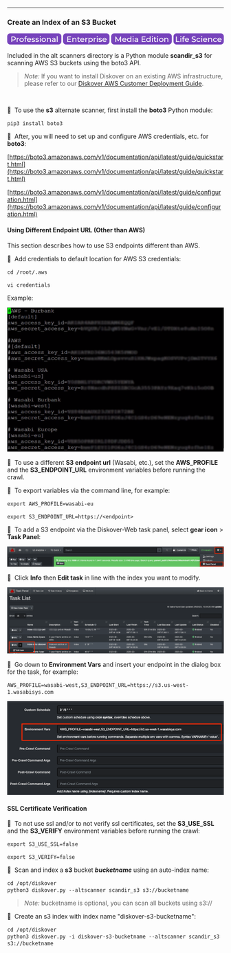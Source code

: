___
### Create an Index of an S3 Bucket

![Image: Professional Edition Label](images/button_edition_professional.png)&nbsp;![Image: Enterprise Edition Label](images/button_edition_enterprise.png)&nbsp;![Image: AJA Diskover Media Edition Label](images/button_edition_media.png)&nbsp;![Image: Life Science Edition Label](images/button_edition_life_science.png)

Included in the alt scanners directory is a Python module **scandir_s3** for scanning AWS S3 buckets using the boto3 API.

>_Note:_ If you want to install Diskover on an existing AWS infrastructure, please refer to our [Diskover AWS Customer Deployment Guide](https://docs.diskoverdata.com/diskover_aws_deployment_guide/).
<br>

🔴 &nbsp;To use the **s3** alternate scanner, first install the **boto3** Python module:

```
pip3 install boto3
```

🔴 &nbsp;After, you will need to set up and configure AWS credentials, etc. for **boto3**:

  [https://boto3.amazonaws.com/v1/documentation/api/latest/guide/quickstart.html](https://boto3.amazonaws.com/v1/documentation/api/latest/guide/quickstart.html)

  [https://boto3.amazonaws.com/v1/documentation/api/latest/guide/configuration.html](https://boto3.amazonaws.com/v1/documentation/api/latest/guide/configuration.html)

#### Using Different Endpoint URL (Other than AWS)

This section describes how to use S3 endpoints different than AWS.

🔴 &nbsp;Add credentials to default location for AWS S3 credentials:
```
cd /root/.aws
```
```
vi credentials
```
Example:

![Image: Alt S3 Credentials](images/image_install_indexers_alternate_s3_credentials.png)

🔴 &nbsp;To use a different **S3 endpoint url** (Wasabi, etc.), set the **AWS_PROFILE** and the **S3_ENDPOINT_URL** environment variables before running the crawl.

🔴 &nbsp;To export variables via the command line, for example:

```
export AWS_PROFILE=wasabi-eu
```
```
export S3_ENDPOINT_URL=https://<endpoint>
```

🔴 &nbsp;To add a S3 endpoint via the Diskover-Web task panel, select **gear icon** > **Task Panel**:

![Image: Open Edit Task in Task Panel](images/image_install_indexers_alternate_s3_select_task_panel.png)

🔴 &nbsp;Click **Info** then **Edit task** in line with the index you want to modify.

![Image: Open Edit Task in Task Panel](images/image_install_indexers_alternate_s3_edit_task.png)

🔴 &nbsp;Go down to **Environment Vars** and insert your endpoint in the dialog box for the task, for example:

```
AWS_PROFILE=wasabi-west,S3_ENDPOINT_URL=https://s3.us-west-1.wasabisys.com
```

![Image: Open Edit Task in Task Panel](images/image_install_indexers_alternate_s3_edit_env_vars_endpoint.png)


#### SSL Certificate Verification

🔴 &nbsp;To not use ssl and/or to not verify ssl certificates, set the **S3_USE_SSL** and the **S3_VERIFY** environment variables before running the crawl:

```
export S3_USE_SSL=false
```
```
export S3_VERIFY=false
```

🔴 &nbsp;Scan and index a **s3** bucket _**bucketname**_ using an auto-index name:

```
cd /opt/diskover
python3 diskover.py --altscanner scandir_s3 s3://bucketname
```
> _Note:_ bucketname is optional, you can scan all buckets using s3://

🔴 &nbsp;Create an s3 index with index name "diskover-s3-bucketname":

```
cd /opt/diskover
python3 diskover.py -i diskover-s3-bucketname --altscanner scandir_s3 s3://bucketname
```
